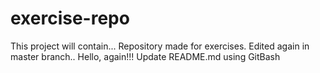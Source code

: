 # exercise-repo
This project will contain...
Repository made for exercises.
Edited again in master branch..
Hello, again!!!
Update README.md using GitBash
